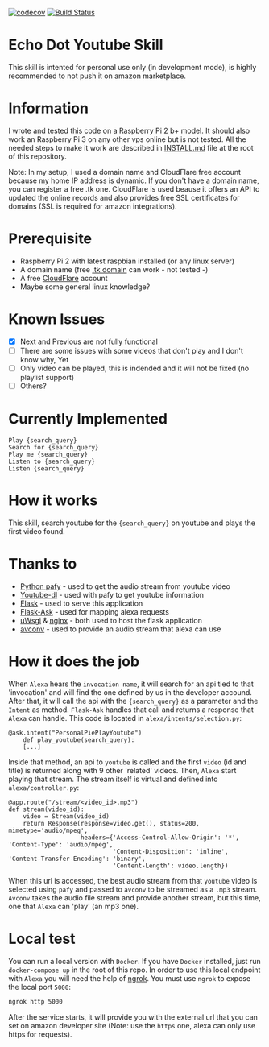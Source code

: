 [![codecov](https://codecov.io/gh/bibistroc/alexa_youtube/branch/master/graph/badge.svg)](https://codecov.io/gh/bibistroc/alexa_youtube) [![Build Status](https://travis-ci.org/bibistroc/alexa_youtube.svg?branch=master)](https://travis-ci.org/bibistroc/alexa_youtube)

# Echo Dot Youtube Skill

This skill is intented for personal use only (in development mode), is highly recommended to not push it on amazon marketplace.

# Information

I wrote and tested this code on a Raspberry Pi 2 b+ model. It should also work an Raspberry Pi 3 on any other vps online but is not tested. All the needed steps to make it work are described in [INSTALL.md](http://alexa_youtube.bibistroc.com/INSTALL) file at the root of this repository.

Note: In my setup, I used a domain name and CloudFlare free account because my home IP address is dynamic. If you don't have a domain name, you can register a free .tk one. CloudFlare is used beause it offers an API to updated the online records and also provides free SSL certificates for domains (SSL is required for amazon integrations).

# Prerequisite

- Raspberry Pi 2 with latest raspbian installed (or any linux server)
- A domain name (free [.tk domain](http://www.dot.tk/en/index.html) can work - not tested -)
- A free [CloudFlare](https://www.cloudflare.com/) account
- Maybe some general linux knowledge?

# Known Issues

- [x] Next and Previous are not fully functional
- [ ] There are some issues with some videos that don't play and I don't know why, Yet
- [ ] Only video can be played, this is indended and it will not be fixed (no playlist support)
- [ ] Others?

# Currently Implemented
```
Play {search_query}
Search for {search_query}
Play me {search_query}
Listen to {search_query}
Listen {search_query}
```

# How it works

This skill, search youtube for the `{search_query}` on youtube and plays the first video found.

# Thanks to

- [Python pafy](https://github.com/mps-youtube/pafy) - used to get the audio stream from youtube video
- [Youtube-dl](https://github.com/rg3/youtube-dl/) - used with pafy to get youtube information
- [Flask](https://github.com/pallets/flask) - used to serve this application
- [Flask-Ask](https://github.com/johnwheeler/flask-ask) - used for mapping alexa requests
- [uWsgi](https://github.com/unbit/uwsgi) & [nginx](http://nginx.org/) - both used to host the flask application
- [avconv](https://libav.org/avconv.html) - used to provide an audio stream that alexa can use

# How it does the job

When `Alexa` hears the `invocation name`, it will search for an api tied to that 'invocation' and will find the one defined by us in the developer accound. After that, it will call the api with the `{search_query}` as a parameter and the `Intent` as method.
`Flask-Ask` handles that call and returns a response that `Alexa` can handle. This code is located in `alexa/intents/selection.py`:

```
@ask.intent("PersonalPiePlayYoutube")
    def play_youtube(search_query):
    [...]
```

Inside that method, an api to `youtube` is called and the first `video` (id and title) is returned along with 9 other 'related' videos. Then, `Alexa` start playing that stream. The stream itself is virtual and defined into `alexa/controller.py`:

```
@app.route("/stream/<video_id>.mp3")
def stream(video_id):
    video = Stream(video_id)
    return Response(response=video.get(), status=200, mimetype='audio/mpeg',
                    headers={'Access-Control-Allow-Origin': '*', 'Content-Type': 'audio/mpeg',
                             'Content-Disposition': 'inline', 'Content-Transfer-Encoding': 'binary',
                             'Content-Length': video.length})
```

When this url is accessed, the best audio stream from that `youtube` video is selected using `pafy` and passed to `avconv` to be streamed as a `.mp3` stream. `Avconv` takes the audio file stream and provide another stream, but this time, one that `Alexa` can 'play' (an mp3 one).
 
# Local test

You can run a local version with `Docker`. If you have `Docker` installed, just run `docker-compose up` in the root of this repo. In order to use this local endpoint with `Alexa` you will need the help of [ngrok](https://ngrok.com/).
You must use `ngrok` to expose the local port `5000`:

```sh
ngrok http 5000
```

After the service starts, it will provide you with the external url that you can set on amazon developer site (Note: use the `https` one, alexa can only use https for requests).